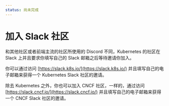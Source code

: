 ```yaml
---
status: 尚未完成
---
```

# 加入 Slack 社区

和其他社区或者前端主流的社区所使用的 Discord 不同，Kubernetes 的社区在 Slack 上并且要求你填写自己的 Slack 邮箱之后等待邀请你加入。

你可以通过访问 [https://slack.k8s.io/](https://slack.k8s.io/) 并且填写自己的电子邮箱来获得一个 Kubernetes Slack 社区的邀请。

除去 Kubernetes 之外，你也可以加入 CNCF 社区，一样的，通过访问 [https://slack.cncf.io/](https://slack.cncf.io/) 并且填写自己的电子邮箱来获得一个 CNCF Slack 社区的邀请。
